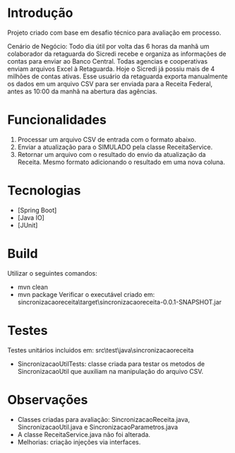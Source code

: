 # Introdução
Projeto criado com base em desafio técnico para avaliação em processo.

Cenário de Negócio:
Todo dia útil por volta das 6 horas da manhã um colaborador da retaguarda do Sicredi recebe e organiza as informações de 
contas para enviar ao Banco Central. Todas agencias e cooperativas enviam arquivos Excel à Retaguarda. Hoje o Sicredi 
já possiu mais de 4 milhões de contas ativas.
Esse usuário da retaguarda exporta manualmente os dados em um arquivo CSV para ser enviada para a Receita Federal, 
antes as 10:00 da manhã na abertura das agências.

# Funcionalidades 
1. Processar um arquivo CSV de entrada com o formato abaixo.
2. Enviar a atualização para o SIMULADO pela classe ReceitaService.
3. Retornar um arquivo com o resultado do envio da atualização da Receita. Mesmo formato adicionando o resultado em uma nova coluna.

# Tecnologias
- [Spring Boot]
- [Java IO]
- [JUnit]

# Build
Utilizar o seguintes comandos:
- mvn clean
- mvn package
Verificar o executável criado em: sincronizacaoreceita\target\sincronizacaoreceita-0.0.1-SNAPSHOT.jar

# Testes
Testes unitários incluidos em: src\test\java\sincronizacaoreceita
- SincronizacaoUtilTests: classe criada para testar os metodos de SincronizacaoUtil que auxiliam na manipulação do arquivo CSV.

# Observações
- Classes criadas para avaliação: SincronizacaoReceita.java, SincronizacaoUtil.java e SincronizacaoParametros.java
- A classe ReceitaService.java não foi alterada.
- Melhorias: criação injeções via interfaces.
